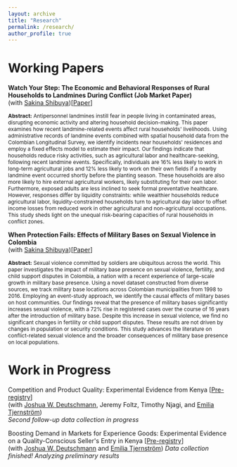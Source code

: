 ```yaml
---
layout: archive
title: "Research"
permalink: /research/
author_profile: true
---
```

# Working Papers

**Watch Your Step: The Economic and Behavioral Responses of Rural Households to Landmines During Conflict (Job Market Paper)**<br>
(with [Sakina Shibuya](https://sakinashibuya.org))[[Paper](https://ffparra303.github.io/papers/JMP_FelipeParra.pdf)]

<p style="font-size: 85%; width=80%"><b>Abstract:</b> Antipersonnel landmines instill fear in people living in contaminated areas, disrupting economic activity and altering household decision-making. This paper examines how recent landmine-related events affect rural households' livelihoods. Using administrative records of landmine events combined with spatial household data from the Colombian Longitudinal Survey, we identify incidents near households' residences and employ a fixed effects model to estimate their impact. Our findings indicate that households reduce risky activities, such as agricultural labor and healthcare-seeking, following recent landmine events. Specifically, individuals are 16% less likely to work in long-term agricultural jobs and 12% less likely to work on their own fields if a nearby landmine event occurred shortly before the planting season. These households are also more likely to hire external agricultural workers, likely substituting for their own labor. Furthermore, exposed adults are less inclined to seek formal preventative healthcare. However, responses differ by liquidity constraints: while wealthier households reduce agricultural labor, liquidity-constrained households turn to agricultural day labor to offset income losses from reduced work in other agricultural and non-agricultural occupations. This study sheds light on the unequal risk-bearing capacities of rural households in conflict zones.</p>


**When Protection Fails: Effects of Military Bases on Sexual Violence in Colombia**<br>
(with [Sakina Shibuya](https://sakinashibuya.org))[[Paper](https://sakinashibuya.org/files/JMP_SakinaShibuya.pdf)]

<p style="font-size: 85%; width=80%"><b>Abstract:</b> Sexual violence committed by soldiers are ubiquitous across the world. This paper investigates the impact of military base presence on sexual violence, fertility, and child support disputes in Colombia, a nation with a recent experience of large-scale growth in military base presence. Using a novel dataset constructed from diverse sources, we track military base locations across Colombian municipalities from 1998 to 2016. Employing an event-study approach, we identify the causal effects of military bases on host communities. Our findings reveal that the presence of military bases significantly increases sexual violence, with a 72% rise in registered cases over the course of 16 years after the introduction of military base. Despite this increase in sexual violence, we find no significant changes in fertility or child support disputes. These results are not driven by changes in population or security conditions. This study advances the literature on conflict-related sexual violence and the broader consequences of military base presence on local populations.</p>

# Work in Progress

Competition and Product Quality: Experimental Evidence from Kenya [[Pre-registry](https://www.socialscienceregistry.org/trials/5226/history/137585)]<br>
(with [Joshua W. Deutschmann](https://jwdeutschmann.com), Jeremy Foltz, Timothy Njagi, and [Emilia Tjernström](https://emiliatjernstrom.com))<br>
*Second follow-up data collection in progress*

Boosting Demand in Markets for Experience Goods: Experimental Evidence on a Quality-Conscious Seller's Entry in Kenya [[Pre-registry](https://www.socialscienceregistry.org/trials/11135)]<br>
(with [Joshua W. Deutschmann](https://jwdeutschmann.com) and [Emilia Tjernström](https://emiliatjernstrom.com))
*Data collection finished! Analyzing preliminary results*

